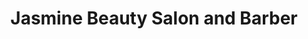 ---
title: "Jasmine Beauty Salon and Barber"
url: /alexandria/jasmine-beauty-salon-and-barber/
shop: Friseur
---
